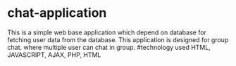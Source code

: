 # chat-application
This is a simple web base application which depend on database for fetching user data from the database.
This application is designed for group chat. where multiple user can chat in group.
#technology used
HTML,
JAVASCRIPT,
AJAX,
PHP,
HTML
